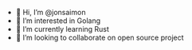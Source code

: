 - 👋 Hi, I’m @jonsaimon
- 👀 I’m interested in Golang
- 🌱 I’m currently learning Rust
- 💞️ I’m looking to collaborate on open source project


<!---
jonsaimon/jonsaimon is a ✨ special ✨ repository because its `README.md` (this file) appears on your GitHub profile.
You can click the Preview link to take a look at your changes.
--->
